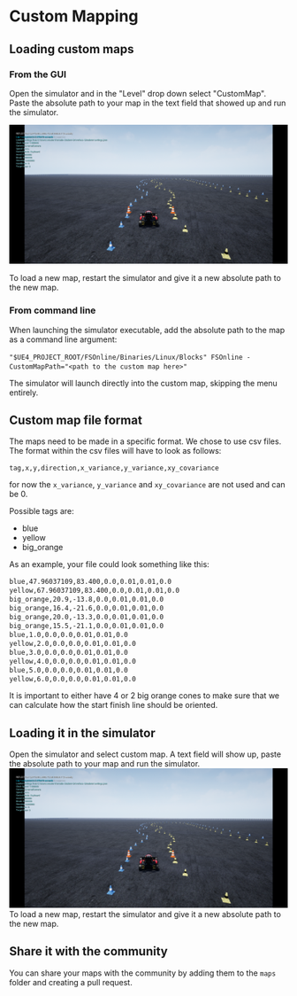 # Custom Mapping

## Loading custom maps

### From the GUI
Open the simulator and in the "Level" drop down select "CustomMap". 
Paste the absolute path to your map in the text field that showed up and run the simulator.

![droneport track](images/FEB_droneport_track.png)

To load a new map, restart the simulator and give it a new absolute path to the new map.

### From command line

When launching the simulator executable, add the absolute path to the map as a command line argument:

`"$UE4_PROJECT_ROOT/FSOnline/Binaries/Linux/Blocks" FSOnline -CustomMapPath="<path to the custom map here>"`

The simulator will launch directly into the custom map, skipping the menu entirely.

## Custom map file format
The maps need to be made in a specific format. We chose to use csv files.
The format within the csv files will have to look as follows:

```
tag,x,y,direction,x_variance,y_variance,xy_covariance
```

for now the `x_variance`, `y_variance` and `xy_covariance` are not used and can be 0.

Possible tags are:
- blue
- yellow
- big_orange

As an example, your file could look something like this:
```
blue,47.96037109,83.400,0.0,0.01,0.01,0.0
yellow,67.96037109,83.400,0.0,0.01,0.01,0.0
big_orange,20.9,-13.8,0.0,0.01,0.01,0.0
big_orange,16.4,-21.6,0.0,0.01,0.01,0.0
big_orange,20.0,-13.3,0.0,0.01,0.01,0.0
big_orange,15.5,-21.1,0.0,0.01,0.01,0.0
blue,1.0,0.0,0.0,0.01,0.01,0.0
yellow,2.0,0.0,0.0,0.01,0.01,0.0
blue,3.0,0.0,0.0,0.01,0.01,0.0
yellow,4.0,0.0,0.0,0.01,0.01,0.0
blue,5.0,0.0,0.0,0.01,0.01,0.0
yellow,6.0,0.0,0.0,0.01,0.01,0.0
```

It is important to either have 4 or 2 big orange cones to make sure that we can calculate how the start finish line should be oriented.

## Loading it in the simulator
Open the simulator and select custom map. A text field will show up, paste the absolute path to your map and run the simulator.
![droneport track](images/FEB_droneport_track.png)
To load a new map, restart the simulator and give it a new absolute path to the new map.

## Share it with the community
You can share your maps with the community by adding them to the `maps` folder and creating a pull request.